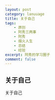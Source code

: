```yaml
---
layout: post
category: lanuuage
title: 关于自己
tags:
    - 原创
    - 阿秀三两事
    - 阿秀
    - 烟火人生
    - 总结
    - 经验
excerpt: 阿秀的学习圈子
comment: false
---
```






## 关于自己



关于自己


